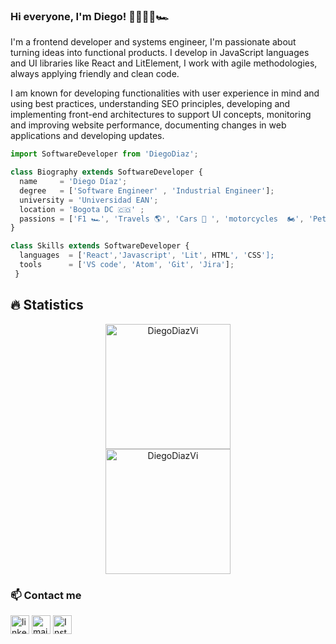 ### Hi everyone, I'm Diego! 👋👨🏽‍💻🏎
<html>
<p>
I'm a frontend developer and systems engineer, I'm passionate about turning ideas into functional products. I develop in JavaScript languages and UI libraries like React and LitElement, I work with agile methodologies, always applying friendly and clean code. 

I am known for developing functionalities with user experience in mind and using best practices, understanding SEO principles, developing and implementing front-end architectures to support UI concepts, monitoring and improving website performance, documenting changes in web applications and developing updates.

</p>

```js
import SoftwareDeveloper from 'DiegoDiaz';

class Biography extends SoftwareDeveloper {
  name     = 'Diego Díaz';
  degree   = ['Software Engineer' , 'Industrial Engineer'];
  university = 'Universidad EAN';
  location = 'Bogota DC 🇨🇴' ;
  passions = ['F1 🏎', 'Travels 🌎', 'Cars 🚗 ', 'motorcycles  🏍', 'Pets 😸'];
}

class Skills extends SoftwareDeveloper {
  languages  = ['React','Javascript', 'Lit', HTML', 'CSS'];
  tools      = ['VS code', 'Atom', 'Git', 'Jira'];
 }
```
## 🔥 Statistics
<p align="center">
  <img src="https://github-readme-stats.vercel.app/api?username=DiegoDiazVi&show_icons=true&theme=algolia" alt="DiegoDiazVi" height="200px"/> 
   <br>
  <img src="https://github-readme-stats.vercel.app/api/top-langs?username=DiegoDiazVi&langs_count=10&show_icons=true&locale=en&layout=compact&theme=algolia" alt="DiegoDiazVi" height="200px"/>
</p>

                                                                                                                             
 ### 📫 Contact me
<!--[![LinkedIn](https://www.vectorlogo.zone/logos/linkedin/linkedin-icon.svg "quan-le-5932b8160")](https://www.linkedin.com/in/quan-le-5932b8160/)-->
<a href="https://www.linkedin.com/in/diego-esteban-d%C3%ADaz-vivas-3009a3169/"><img src="https://www.vectorlogo.zone/logos/linkedin/linkedin-icon.svg" width="30px" alt="linkedin"></a>
<a href="mailto:ddiazvi29075@universidadean.edu.co"><img src="https://www.vectorlogo.zone/logos/gmail/gmail-icon.svg" width="30px" alt="mail"></a> 
<a href="https://www.instagram.com/diegodiazviv/"><img src="https://www.vectorlogo.zone/logos/instagram/instagram-icon.svg" width="30px" alt="Instagram"></a>

</html>

                                                                                                            


                                                                                                                             

